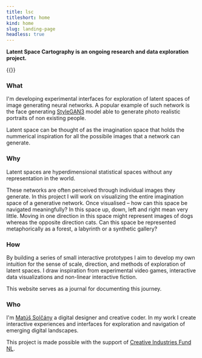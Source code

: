 ```yaml
---
title: lsc
titleshort: home
kind: home
slug: landing-page
headless: true
---
```


**Latent Space Cartography is an ongoing research and data exploration project.**

{{<imghp hpage="/headless_project" src="image/lsc_map.jpg" alt="b">}}

### What


I'm developing experimental interfaces for exploration of latent spaces of image generating neural networks. A popular example of such network is the face generating [StyleGAN3](https://www.youtube.com/watch?v=0zaGYLPj4Kk) model able to generate photo realistic portraits of non existing people. 

Latent space can be thought of as the imagination space that holds the nummerical inspiration for all the possibile images that a network can generate.


### Why

Latent spaces are hyperdimensional statistical spaces without any representation in the world. 


These networks are often perceived through individual images they generate. In this project I will work on visualizing the entire imagination space of a generative network.
Once visualised – how can this space be navigated meaningfully? In this space up, down, left and right mean very little. Moving in one direction in this space might represent images of dogs whereas the opposite direction cats. Can this space be represented metaphorically as a forest, a labyrinth or a synthetic gallery?  

### How

By building a series of small interactive prototypes I aim to develop my own intuition for the sense of scale, direction, and methods of exploration of latent spaces. I draw inspiration from experimental video games, interactive data visualizations and non-linear interactive fiction.

This website serves as a journal for documenting this journey.

### Who

I'm [Matúš Solčány](https://matussolcany.com) a digital designer and creative coder. In my work I create interactive experiences and interfaces for exploration and navigation of emerging digital landscapes.  

This project is made possible with the support of [Creative Industries Fund NL](https://stimuleringsfonds.nl/en/).

 
